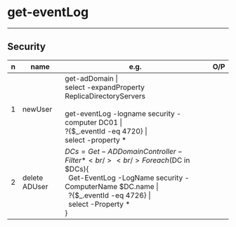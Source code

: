 # get-eventLog

---

## Security
|n|name|e.g.|O/P|
|-|----|----|---|
|1|newUser|get-adDomain \|<br/> select -expandProperty ReplicaDirectoryServers<br/><br/>get-eventLog -logname security -computer DC01 \|<br/> ?{$_.eventId -eq 4720} \|<br/> select -property *
|2|delete ADUser|$DCs = Get-ADDomainController -Filter *<br/><br/>Foreach($DC in $DCs){<br/>&ensp;Get-EventLog -LogName security -ComputerName $DC.name \|<br/>&ensp;?{$_.eventId -eq 4726} \|<br/>&ensp;select -Property *<br/>}||
